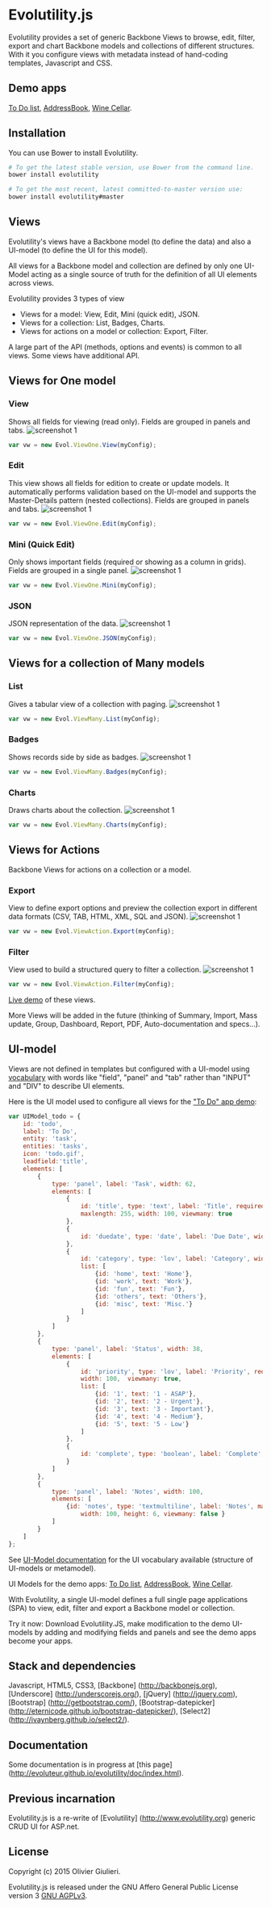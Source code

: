 # Evolutility.js

Evolutility provides a set of generic Backbone Views to browse, edit, filter, export and chart Backbone models and collections of different structures.
With it you configure views with metadata instead of hand-coding templates, Javascript and CSS.

## Demo apps

[To Do list](http://evoluteur.github.io/evolutility/demo/index.html#todo/list),
[AddressBook](http://evoluteur.github.io/evolutility/demo/index.html#contact/list),
[Wine Cellar](http://evoluteur.github.io/evolutility/demo/index.html#winecellar/list).

## Installation

You can use Bower to install Evolutility.

```bash
# To get the latest stable version, use Bower from the command line.
bower install evolutility

# To get the most recent, latest committed-to-master version use:
bower install evolutility#master
```

## Views

Evolutility's views have a Backbone model (to define the data) and also a UI-model (to define the UI for this model).

All views for a Backbone model and collection are defined by only one UI-Model acting as a single source of truth for the definition of all UI elements across views.

Evolutility provides 3 types of view
* Views for a model: View, Edit, Mini (quick edit), JSON.
* Views for a collection: List, Badges, Charts.
* Views for actions on a model or collection: Export, Filter.

A large part of the API (methods, options and events) is common to all views. Some views have additional API.

## Views for One model
### View
Shows all fields for viewing (read only). Fields are grouped in panels and tabs.
![screenshot 1](https://raw.githubusercontent.com/evoluteur/evolutility/master/doc/screenshots/one-view.png)
```javascript
var vw = new Evol.ViewOne.View(myConfig);
```
### Edit
This view shows all fields for edition to create or update models.
It automatically performs validation based on the UI-model and supports the Master-Details pattern (nested collections).
Fields are grouped in panels and tabs.
![screenshot 1](https://raw.githubusercontent.com/evoluteur/evolutility/master/doc/screenshots/one-edit.png)
```javascript
var vw = new Evol.ViewOne.Edit(myConfig);
```
### Mini (Quick Edit)
Only shows important fields (required or showing as a column in grids). Fields are grouped in a single panel.
![screenshot 1](https://raw.githubusercontent.com/evoluteur/evolutility/master/doc/screenshots/one-mini.png)
```javascript
var vw = new Evol.ViewOne.Mini(myConfig);
```
### JSON
JSON representation of the data.
![screenshot 1](https://raw.githubusercontent.com/evoluteur/evolutility/master/doc/screenshots/one-json.png)
```javascript
var vw = new Evol.ViewOne.JSON(myConfig);
```

## Views for a collection of Many models
### List
Gives a tabular view of a collection with paging.
![screenshot 1](https://raw.githubusercontent.com/evoluteur/evolutility/master/doc/screenshots/many-list.png)
```javascript
var vw = new Evol.ViewMany.List(myConfig);
```
### Badges
Shows records side by side as badges.
![screenshot 1](https://raw.githubusercontent.com/evoluteur/evolutility/master/doc/screenshots/many-badges.png)
```javascript
var vw = new Evol.ViewMany.Badges(myConfig);
```
### Charts
Draws charts about the collection.
![screenshot 1](https://raw.githubusercontent.com/evoluteur/evolutility/master/doc/screenshots/many-charts.png)
```javascript
var vw = new Evol.ViewMany.Charts(myConfig);
```

## Views for Actions
Backbone Views for actions on a collection or a model.
### Export
View to define export options and preview the collection export in different data formats (CSV, TAB, HTML, XML, SQL and JSON).
![screenshot 1](https://raw.githubusercontent.com/evoluteur/evolutility/master/doc/screenshots/action-export.png)
```javascript
var vw = new Evol.ViewAction.Export(myConfig);
```
### Filter
View used to build a structured query to filter a collection.
![screenshot 1](https://raw.githubusercontent.com/evoluteur/evolutility/master/doc/screenshots/action-filter.png)
```javascript
var vw = new Evol.ViewAction.Filter(myConfig);
```

[Live demo](http://evoluteur.github.io/evolutility/index.html) of these views.

More Views will be added in the future (thinking of Summary, Import, Mass update, Group, Dashboard, Report, PDF, Auto-documentation and specs...).


## UI-model

Views are not defined in templates but configured with a UI-model using [vocabulary](http://evoluteur.github.io/evolutility/doc/ui-model.html) with words like "field", "panel" and "tab" rather than "INPUT" and "DIV" to describe UI elements.

Here is the UI model used to configure all views for the ["To Do" app demo](http://evoluteur.github.io/evolutility/demo/index.html#todo/list):

```javascript
var UIModel_todo = {
    id: 'todo',
    label: 'To Do',
    entity: 'task',
    entities: 'tasks',
    icon: 'todo.gif',
    leadfield:'title',
    elements: [
        {
            type: 'panel', label: 'Task', width: 62,
            elements: [
                {
                    id: 'title', type: 'text', label: 'Title', required: true,
                    maxlength: 255, width: 100, viewmany: true
                },
                {
                    id: 'duedate', type: 'date', label: 'Due Date', width: 62, viewmany: true
                },
                {
                    id: 'category', type: 'lov', label: 'Category', width: 38, viewmany: true,
                    list: [
                        {id: 'home', text: 'Home'},
                        {id: 'work', text: 'Work'},
                        {id: 'fun', text: 'Fun'},
                        {id: 'others', text: 'Others'},
                        {id: 'misc', text: 'Misc.'}
                    ]
                }
            ]
        },
        {
            type: 'panel', label: 'Status', width: 38,
            elements: [
                {
                    id: 'priority', type: 'lov', label: 'Priority', required: true,
                    width: 100,  viewmany: true,
                    list: [
                        {id: '1', text: '1 - ASAP'},
                        {id: '2', text: '2 - Urgent'},
                        {id: '3', text: '3 - Important'},
                        {id: '4', text: '4 - Medium'},
                        {id: '5', text: '5 - Low'}
                    ]
                },
                {
                    id: 'complete', type: 'boolean', label: 'Complete', width: 100, viewmany: true
                }
            ]
        },
        {
            type: 'panel', label: 'Notes', width: 100,
            elements: [
                {id: 'notes', type: 'textmultiline', label: 'Notes', maxlength: 1000,
                    width: 100, height: 6, viewmany: false }
            ]
        }
    ]
};
```

See [UI-Model documentation](http://evoluteur.github.io/evolutility/doc/ui-model.html) for the UI vocabulary available (structure of UI-models or metamodel).

UI Models for the demo apps:
[To Do list](http://github.com/evoluteur/evolutility/blob/master/js/ui-models/apps/todo.js),
[AddressBook](http://github.com/evoluteur/evolutility/blob/master/js/ui-models/apps/contacts.js),
[Wine Cellar](http://github.com/evoluteur/evolutility/blob/master/js/ui-models/apps/winecellar.js).

With Evolutility, a single UI-model defines a full single page applications (SPA) to view, edit, filter and export a Backbone model or collection.

Try it now: Download Evolutility.JS, make modification to the demo UI-models by adding and modifying fields and panels and see the demo apps become your apps.

## Stack and dependencies

Javascript, HTML5, CSS3,
[Backbone] (http://backbonejs.org),
[Underscore] (http://underscorejs.org/),
[jQuery] (http://jquery.com),
[Bootstrap] (http://getbootstrap.com/),
[Bootstrap-datepicker] (http://eternicode.github.io/bootstrap-datepicker/),
[Select2] (http://ivaynberg.github.io/select2/).

## Documentation

Some documentation is in progress at [this page] (http://evoluteur.github.io/evolutility/doc/index.html).

## Previous incarnation

Evolutility.js is a re-write of [Evolutility] (http://www.evolutility.org) generic CRUD UI for ASP.net.


## License

Copyright (c) 2015 Olivier Giulieri.

Evolutility.js is released under the GNU Affero General Public License version 3 [GNU AGPLv3](http://www.gnu.org/licenses/agpl-3.0.html).

